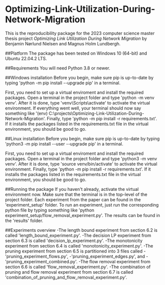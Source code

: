 # Optimizing-Link-Utilization-During-Network-Migration
This is the reproducibility package for the 2023 computer science master thesis project *Optimizing Link Utilization During Network Migration* by Benjamin Nørlund Nielsen and Magnus Holm Lundbergh. 

##Platform
The package has been tested on Windows 10 (64-bit) and Ubuntu 22.04.2 LTS.

##Requirements
You will need Python 3.8 or newer.

##Windows installation
Before you begin, make sure pip is up-to-date by typing 'python -m pip install --upgrade pip' in a terminal.

First, you need to set up a virtual enviroment and install the required packages. Open a terminal in the project folder and type 'python -m venv venv'. After it is done, type 'venv\Scripts\activate' to activate the virtual environment. If everything went well, your terminal should now say something like '(env) C:\projects\Optimizing-Link-Utilization-During-Network-Migration'. Finally, type 'python -m pip install -r requirements.txt'. If it installs the packages listed in the requirements.txt file in the virtual environment, you should be good to go.

##Linux installation
Before you begin, make sure pip is up-to-date by typing 'python3 -m pip install --user --upgrade pip' in a terminal.

First, you need to set up a virtual enviroment and install the required packages. Open a terminal in the project folder and type 'python3 -m venv venv'. After it is done, type 'source venv/bin/activate' to activate the virtual environment. Finally, type 'python -m pip install -r requirements.txt'. If it installs the packages listed in the requirements.txt file in the virtual environment, you should be good to go.

##Running the package
If you haven't already, activate the virtual environment now. Make sure that the terminal is in the top-level of the project folder. Each experiment from the paper can be found in the 'experiment_setup' folder. To run an experiment, just run the corresponding python file by typing something like 'python experiment_setup/flow_removal_experiment.py'. The results can be found in the 'results' folder.

##Experiments overview
  -The length bound experiment from section 6.2 is called 'length_bound_experiment.py'.
  -The decision LP experiment from section 6.3 is called 'decision_lp_experiment.py'.
  -The monotonicity experiment from section 6.4 is called 'monotonicity_experiment.py'.
  -The pruning experiment from section 6.5 is partitioned into 3 files called
    -'pruning_experiment_flows.py',
    -'pruning_experiment_edges.py', and
    -'pruning_experiment_combined.py'.
  -The flow removal experiment from section 6.6 is called 'flow_removal_experiment.py'.
  -The combination of pruning and flow removal experiment from section 6.7 is called 'combination_of_pruning_and_flow_removal_experiment.py'.








